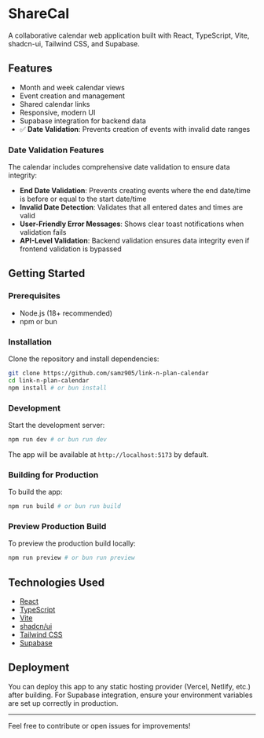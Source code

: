 # ShareCal

A collaborative calendar web application built with React, TypeScript, Vite, shadcn-ui, Tailwind CSS, and Supabase.

## Features
- Month and week calendar views
- Event creation and management
- Shared calendar links
- Responsive, modern UI
- Supabase integration for backend data
- ✅ **Date Validation**: Prevents creation of events with invalid date ranges

### Date Validation Features

The calendar includes comprehensive date validation to ensure data integrity:

- **End Date Validation**: Prevents creating events where the end date/time is before or equal to the start date/time
- **Invalid Date Detection**: Validates that all entered dates and times are valid
- **User-Friendly Error Messages**: Shows clear toast notifications when validation fails
- **API-Level Validation**: Backend validation ensures data integrity even if frontend validation is bypassed


## Getting Started

### Prerequisites
- Node.js (18+ recommended)
- npm or bun

### Installation
Clone the repository and install dependencies:

```sh
git clone https://github.com/samz905/link-n-plan-calendar
cd link-n-plan-calendar
npm install # or bun install
```

### Development
Start the development server:

```sh
npm run dev # or bun run dev
```

The app will be available at `http://localhost:5173` by default.

### Building for Production
To build the app:

```sh
npm run build # or bun run build
```

### Preview Production Build
To preview the production build locally:

```sh
npm run preview # or bun run preview
```

## Technologies Used
- [React](https://react.dev/)
- [TypeScript](https://www.typescriptlang.org/)
- [Vite](https://vitejs.dev/)
- [shadcn/ui](https://ui.shadcn.com/)
- [Tailwind CSS](https://tailwindcss.com/)
- [Supabase](https://supabase.com/)

## Deployment
You can deploy this app to any static hosting provider (Vercel, Netlify, etc.) after building. For Supabase integration, ensure your environment variables are set up correctly in production.

---

Feel free to contribute or open issues for improvements!
